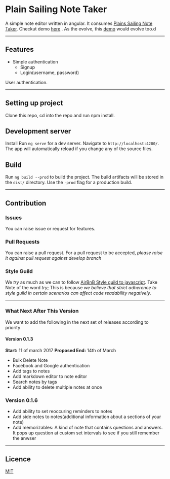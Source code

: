 # Plain Sailing Note Taker

A simple note editor written in angular. It  consumes [Plains Sailing Note Taker](https://github.com/andela-obamidele/ps-note-taker). Checkut demo [here](https://ngfizzy.github.io/ps-notes) . As the evolve, this [demo](https://ngfizzy.github.io/ps-notes) would evolve too.d

---------------------------------------------------------------------------------------------------------------------------------------------------------------
## Features

* Simple authentication
  * Signup
  * Login(username, password)



User authentication.

-----------------------------------------------------------------------------------------------------------------------------------------------------------------
## Setting up project

Clone this repo, cd into the repo and run npm install.

## Development server

Install Run `ng serve` for a dev server. Navigate to `http://localhost:4200/`. The app will automatically reload if you change any of the source files.

## Build

Run `ng build --prod` to build the project. The build artifacts will be stored in the `dist/` directory. Use the `-prod` flag for a production build.

------------------------------------------------------------------------------------------------------------------------------------------------------------------
## Contribution

### Issues

You can raise issue or request for features.

### Pull Requests

You can raise a pull request. For a pull request to be accepted, _please raise it against pull request against develop branch_

### Style Guild

We _try_ as much as we can to follow [AirBnB Style guild to javascript](https://github.com/airbnb/javascript). Take Note of the word _try_;
This is because _we believe that strict adherence to style guild in certain scenarios can affect code readability negatively_.

--------------------------------------------------------------------------------------------------------------------------------------------------------------------
### What Next After This Version

We want to add the following in the next set of releases according to priority
#### Version 0.1.3

**Start:** 11 of march 2017
**Proposed End:** 14th of March

* Bulk Delete Note
* Facebook and Google authentication
* Add tags to notes
* Add markdown editor to note editor
* Search notes by tags
* Add ability to delete multiple notes at once

### Version 0.1.6

* Add ability to set reoccuring reminders to notes
* Add side notes to notes(additional information about a sections of your note)
* Add memorizables: A kind of note that contains questions and answers. It pops up question at custom set intervals to see if you still remember the anwser

------------------------------------------------------------------------------------------------------------------------------------------------------------------------------


## Licence 

[MIT](license)